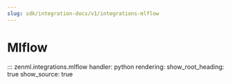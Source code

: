 ```yaml
---
slug: sdk/integration-docs/v1/integrations-mlflow
---
```


# Mlflow

::: zenml.integrations.mlflow
    handler: python
    rendering:
      show_root_heading: true
      show_source: true
